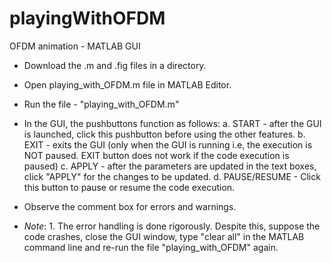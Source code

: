# playingWithOFDM
OFDM animation - MATLAB GUI

+ Download the .m and .fig files in a directory.
+ Open playing_with_OFDM.m file in MATLAB Editor.
+ Run the file - "playing_with_OFDM.m"
+ In the GUI, the pushbuttons function as follows: a. START - after the GUI is launched, click this pushbutton before using the other features. b. EXIT - exits the GUI (only when the GUI is running i.e, the execution is NOT paused. EXIT button does not work if the code execution is paused) c. APPLY - after the parameters are updated in the text boxes, click "APPLY" for the changes to be updated. d. PAUSE/RESUME - Click this button to pause or resume the code execution.

+ Observe the comment box for errors and warnings.

+ *Note*: 1. The error handling is done rigorously. Despite this, suppose the code crashes, close the GUI window, type "clear all" in the MATLAB command line and re-run the file "playing_with_OFDM" again.
